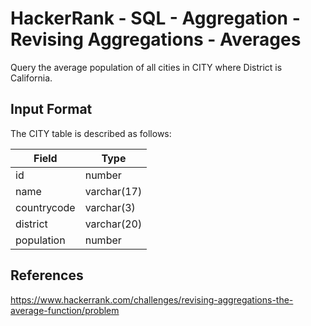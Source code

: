 # HackerRank - SQL - Aggregation - Revising Aggregations - Averages

Query the average population of all cities in CITY where District is California.


## Input Format
The CITY table is described as follows:

| Field       | Type        |
|-------------|-------------|
| id          | number      |
| name        | varchar(17) |
| countrycode | varchar(3)  |
| district    | varchar(20) |
| population  | number      |


## References
https://www.hackerrank.com/challenges/revising-aggregations-the-average-function/problem
